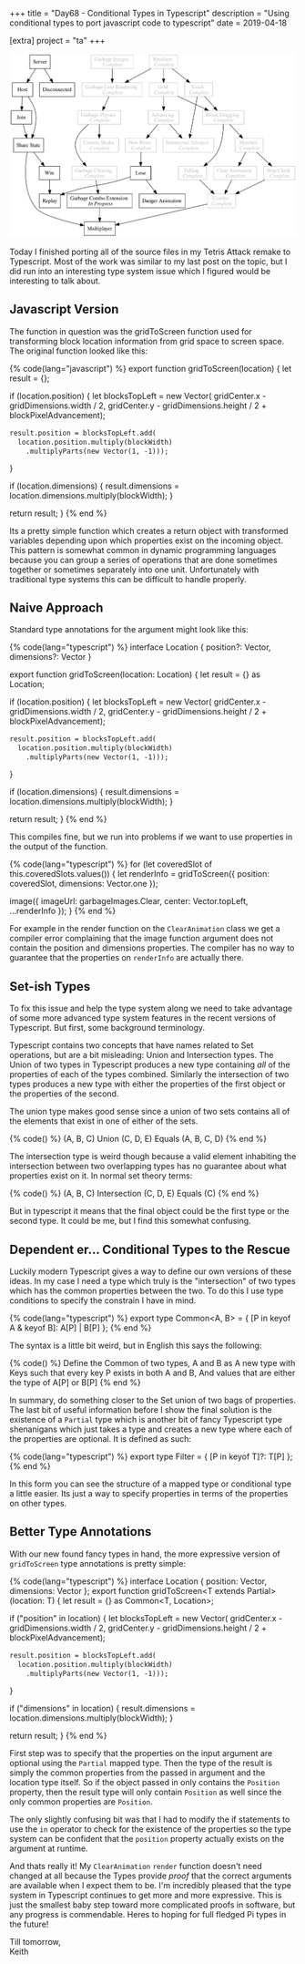 +++
title = "Day68 - Conditional Types in Typescript"
description = "Using conditional types to port javascript code to typescript"
date = 2019-04-18

[extra]
project = "ta"
+++

![Todo](./todo.svg)

Today I finished porting all of the source files in my Tetris Attack remake to
Typescript. Most of the work was similar to my last post on the topic, but I did
run into an interesting type system issue which I figured would be interesting
to talk about.

## Javascript Version

The function in question was the gridToScreen function used for transforming
block location information from grid space to screen space. The original
function looked like this:

{% code(lang="javascript") %}
export function gridToScreen(location) {
  let result = {};

  if (location.position) {
    let blocksTopLeft = new Vector(
      gridCenter.x - gridDimensions.width / 2,
      gridCenter.y - gridDimensions.height / 2 + blockPixelAdvancement);

    result.position = blocksTopLeft.add(
      location.position.multiply(blockWidth)
        .multiplyParts(new Vector(1, -1)));
  }

  if (location.dimensions) {
    result.dimensions = location.dimensions.multiply(blockWidth);
  }

  return result;
}
{% end %}

Its a pretty simple function which creates a return object with transformed
variables depending upon which properties exist on the incoming object. This
pattern is somewhat common in dynamic programming languages because you can
group a series of operations that are done sometimes together or sometimes
separately into one unit. Unfortunately with traditional type systems this can
be difficult to handle properly.

## Naive Approach

Standard type annotations for the argument might look like this:

{% code(lang="typescript") %}
interface Location {
  position?: Vector,
  dimensions?: Vector
}

export function gridToScreen(location: Location) {
  let result = {} as Location;

  if (location.position) {
    let blocksTopLeft = new Vector(
      gridCenter.x - gridDimensions.width / 2,
      gridCenter.y - gridDimensions.height / 2 + blockPixelAdvancement);

    result.position = blocksTopLeft.add(
      location.position.multiply(blockWidth)
        .multiplyParts(new Vector(1, -1)));
  }

  if (location.dimensions) {
    result.dimensions = location.dimensions.multiply(blockWidth);
  }

  return result;
}
{% end %}

This compiles fine, but we run into problems if we want to use properties in the
output of the function. 

{% code(lang="typescript") %}
for (let coveredSlot of this.coveredSlots.values()) {
  let renderInfo = gridToScreen({
    position: coveredSlot,
    dimensions: Vector.one
  });

  image({
    imageUrl: garbageImages.Clear,
    center: Vector.topLeft,
    ...renderInfo
  });
}
{% end %}

For example in the render function on the `ClearAnimation` class we get a
compiler error complaining that the image function argument does not contain the
position and dimensions properties. The compiler has no way to guarantee that
the properties on `renderInfo` are actually there.

## Set-ish Types

To fix this issue and help the type system along we need to take advantage of
some more advanced type system features in the recent versions of Typescript.
But first, some background terminology.

Typescript contains two concepts that have names related to Set operations, but
are a bit misleading: Union and Intersection types. The Union of two types in
Typescript produces a new type containing *all* of the properties of each of the
types combined. Similarly the intersection of two types produces a new type with
either the properties of the first object or the properties of the second.

The union type makes good sense since a union of two sets contains all of the
elements that exist in one of either of the sets.

{% code() %}
(A, B, C) Union (C, D, E) Equals (A, B, C, D)
{% end %}

The intersection type is weird though because a valid element inhabiting the
intersection between two overlapping types has no guarantee about what
properties exist on it. In normal set theory terms:

{% code() %}
(A, B, C) Intersection (C, D, E) Equals (C)
{% end %}

But in typescript it means that the final object could be the first type or the
second type. It could be me, but I find this somewhat confusing.

## Dependent er... Conditional Types to the Rescue

Luckily modern Typescript gives a way to define our own versions of these ideas.
In my case I need a type which truly is the "intersection" of two types which
has the common properties between the two. To do this I use type conditions to
specify the constrain I have in mind.

{% code(lang="typescript") %}
export type Common<A, B> = {
  [P in keyof A & keyof B]: A[P] | B[P]
};
{% end %}

The syntax is a little bit weird, but in English this says the following:

{% code() %}
Define the Common of two types, A and B as
A new type with 
Keys such that every key P exists in both A and B,
And values that are either the type of A[P] or B[P]
{% end %}

In summary, do something closer to the Set union of two bags of properties. The
last bit of useful information before I show the final solution is the existence
of a `Partial` type which is another bit of fancy Typescript type shenanigans
which just takes a type and creates a new type where each of the properties are
optional. It is defined as such:

{% code(lang="typescript") %}
export type Filter<T> = {
  [P in keyof T]?: T[P]
};
{% end %}

In this form you can see the structure of a mapped type or conditional type a
little easier. Its just a way to specify properties in terms of the properties
on other types.

## Better Type Annotations

With our new found fancy types in hand, the more expressive version of
`gridToScreen` type annotations is pretty simple:

{% code(lang="typescript") %}
interface Location {
  position: Vector,
  dimensions: Vector
};
export function gridToScreen<T extends Partial<Location>>(location: T) {
  let result = {} as Common<T, Location>;

  if ("position" in location) {
    let blocksTopLeft = new Vector(
      gridCenter.x - gridDimensions.width / 2,
      gridCenter.y - gridDimensions.height / 2 + blockPixelAdvancement);

    result.position = blocksTopLeft.add(
      location.position.multiply(blockWidth)
        .multiplyParts(new Vector(1, -1)));
  }

  if ("dimensions" in location) {
    result.dimensions = location.dimensions.multiply(blockWidth);
  }

  return result;
}
{% end %}

First step was to specify that the properties on the input argument are optional
using the `Partial` mapped type. Then the type of the result is simply the
common properties from the passed in argument and the location type itself. So
if the object passed in only contains the `Position` property, then the result
type will only contain `Position` as well since the only common properties are
`Position`.

The only slightly confusing bit was that I had to modify the if statements to
use the `in` operator to check for the existence of the properties so the type
system can be confident that the `position` property actually exists on the
argument at runtime.

And thats really it! My `ClearAnimation` `render` function doesn't need changed
at all because the Types provide *proof* that the correct arguments are
available when I expect them to be. I'm incredibly pleased that the type system
in Typescript continues to get more and more expressive. This is just the
smallest baby step toward more complicated proofs in software, but any progress
is commendable. Heres to hoping for full fledged Pi types in the future!

Till tomorrow,  
Keith
